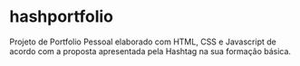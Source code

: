 # hashportfolio
Projeto de Portfolio Pessoal elaborado com HTML, CSS e Javascript de acordo com a proposta apresentada pela Hashtag na sua formação básica.
